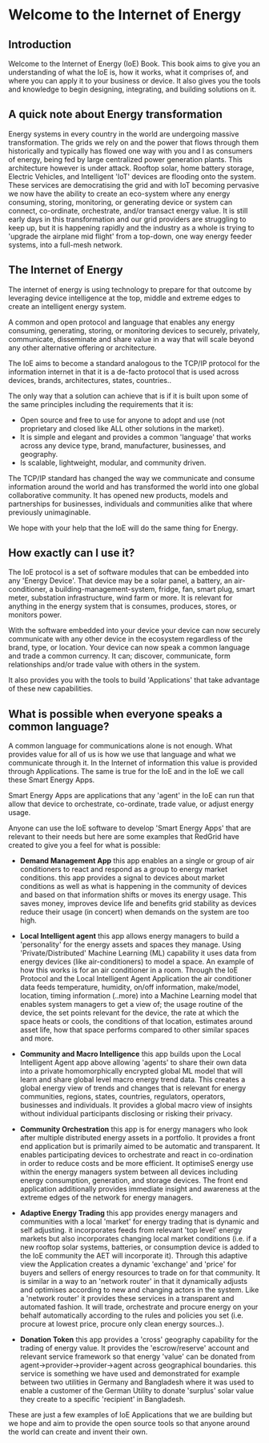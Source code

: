 # Welcome to the Internet of Energy
## Introduction
Welcome to the Internet of Energy (IoE) Book.  This book aims to give you an understanding of what the IoE is, how it works, what it comprises of, and where you can apply it to your business or device.
It also gives you the tools and knowledge to begin designing, integrating, and building solutions on it.

## A quick note about Energy transformation
Energy systems in every country in the world are undergoing massive transformation.
The grids we rely on and the power that flows through them historically and typically has flowed one way with you and I as consumers of energy, being fed by large centralized power generation plants.
This architecture however is under attack.
Rooftop solar, home battery storage, Electric Vehicles, and Intelligent 'IoT' devices are flooding onto the system.
These services are democratising the grid and with IoT becoming pervasive we now have the ability to create an eco-system where any energy consuming, storing, monitoring, or generating device or system can connect, co-ordinate, orchestrate, and/or transact energy value.
It is still early days in this transformation and our grid providers are struggling to keep up, but it is happening rapidly and the industry as a whole is trying to 'upgrade the airplane mid flight' from a top-down, one way energy feeder systems, into a full-mesh network.

## The Internet of Energy
The internet of energy is using technology to prepare for that outcome by leveraging device intelligence at the top, middle and extreme edges to create an intelligent energy system.

A common and open protocol and language that enables any energy consuming, generating, storing, or monitoring devices to securely, privately, communicate, disseminate and share value in a way that will scale beyond any other alternative offering or architecture.

The IoE aims to become a standard analogous to the TCP/IP protocol for the information internet in that it is a de-facto protocol that is used across devices, brands, architectures, states, countries..

The only way that a solution can achieve that is if it is built upon some of the same principles including the requirements that it is:
- Open source and free to use for anyone to adopt and use (not proprietary and closed like ALL other solutions in the market).
- It is simple and elegant and provides a common 'language' that works across any device type, brand, manufacturer, businesses, and geography.
- Is scalable, lightweight, modular, and community driven.

The TCP/IP standard has changed the way we communicate and consume information around the world and has transformed the world into one global collaborative community.
It has opened new products, models and partnerships for businesses, individuals and communities alike that where previously unimaginable.

We hope with your help that the IoE will do the same thing for Energy.

## How exactly can I use it?
The IoE protocol is a set of software modules that can be embedded into any 'Energy Device'.
That device may be a solar panel, a battery, an air-conditioner, a building-management-system, fridge, fan, smart plug, smart meter, substation infrastructure, wind farm or more.
It is relevant for anything in the energy system that is consumes, produces, stores, or monitors power.

With the software embedded into your device your device can now securely communicate with any other device in the ecosystem regardless of the brand, type, or location.
Your device can now speak a common language and trade a common currency.  It can; discover, communicate, form relationships and/or trade value with others in the system.

It also provides you with the tools to build 'Applications' that take advantage of these new capabilities.


## What is possible when everyone speaks a common language?
A common language for communications alone is not enough.  What provides value for all of us is how we use that language and what we communicate through it.
In the Internet of information this value is provided through Applications.  The same is true for the IoE and in the IoE we call these Smart Energy Apps.

Smart Energy Apps are applications that any 'agent' in the IoE can run that allow that device to orchestrate, co-ordinate, trade value, or adjust energy usage.

Anyone can use the IoE software to develop 'Smart Energy Apps' that are relevant to their needs but here are some examples that RedGrid have created to give you a feel for what is possible:

- **Demand Management App**
this app enables an a single or group of air conditioners to react and respond as a group to energy market conditions.
this app provides a signal to devices about market conditions as well as what is happening in the community of devices and based on that information shifts or moves its energy usage.
This saves money, improves device life and benefits grid stability as devices reduce their usage (in concert) when demands on the system are too high.

- **Local Intelligent agent**
this app allows energy managers to build a 'personality' for the energy assets and spaces they manage.
Using 'Private/Distributed' Machine Learning (ML) capability it uses data from energy devices (like air-conditioners) to model a space.
An example of how this works is for an air conditioner in a room.  Through the IoE Protocol and the Local Intelligent Agent Application the air conditioner data feeds temperature, humidity, on/off information, make/model, location, timing information (..more) into a Machine Learning model that enables system managers to get a view of; the usage routine of the device, the set points relevant for the device, the rate at which the space heats or cools, the conditions of that location, estimates around asset life, how that space performs compared to other similar spaces and more.

- **Community and Macro Intelligence**
this app builds upon the Local Intelligent Agent app above allowing 'agents' to share their own data into a private homomorphically encrypted global ML model that will learn and share global level macro energy trend data.
This creates a global energy view of trends and changes that is relevant for energy  communities, regions, states, countries, regulators, operators, businesses and individuals.
It provides a global macro view of insights without individual participants disclosing or risking their privacy.

- **Community Orchestration**
this app is for energy managers who look after multiple distributed energy assets in a portfolio.  It provides a front end application but is primarily aimed to be automatic and transparent.
It enables participating devices to orchestrate and react in co-ordination in order to reduce costs and be more efficient.
It optimiseS energy use within the energy managers system between all devices including energy consumption, generation, and storage devices.
The front end application additionally provides immediate insight and awareness at the extreme edges of the network for energy managers.

- **Adaptive Energy Trading**
this app provides energy managers and communities with a local 'market' for energy trading that is dynamic and self adjusting.
it incorporates feeds from relevant 'top level' energy markets but also incorporates changing local market conditions (i.e. if a new rooftop solar systems, batteries, or consumption device is added to the IoE community the AET will incorporate it).
Through this adaptive view the Application creates a dynamic 'exchange' and 'price' for buyers and sellers of energy resources to trade on for that community.
It is similar in a way to an 'network router' in that it dynamically adjusts and optimises according to new and changing actors in the system.
Like a 'network router' it provides these services in a transparent and automated fashion.  It will trade, orchestrate and procure energy on your behalf automatically according to the rules and policies you set (i.e. procure at lowest price, procure only clean energy sources..).

- **Donation Token**
this app provides a 'cross' geography capability for the trading of energy value.  It provides the 'escrow/reserve' account and relevant service framework so that energy 'value' can be donated from agent->provider->provider->agent across geographical boundaries.
this service is something we have used and demonstrated for example between two utilities in Germany and Bangladesh where it was used to enable a customer of the German Utility to donate 'surplus' solar value they create to a specific 'recipient' in Bangladesh.

These are just a few examples of IoE Applications that we are building but we hope and aim to provide the open source tools so that anyone around the world can create and invent their own.
